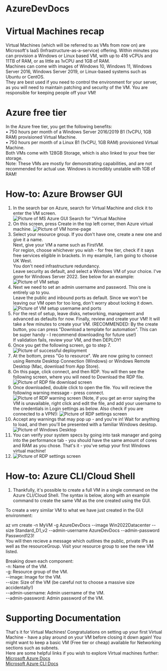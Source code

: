 # AzureDevDocs
# Virtual Machines recap
Virtual Machines (which will be referred to as VMs from now on) are Microsoft's IaaS (Infrastructure-as-a-service) offering. Within minutes you can provision a Windows or Linux based VM, with up to 416 vCPUs and 11TB of RAM, or as little as 1vCPU and 1GB of RAM.  
Machines can come with images of Windows 10, Windows 11, Windows Server 2016, Windows Server 2019, or Linux-based systems such as Ubuntu or CentOS.  
They are best used if you need to control the environment for your server, as you will need to maintain patching and security of the VM. You are responsible for keeping people off your VM!
# Azure free tier
In the Azure free tier, you get the following benefits:  
• 750 hours per month of a Windows Server 2016/2019 B1 (1vCPU, 1GB RAM) provisioned Virtual Machine.  
• 750 hours per month of a Linux B1 (1vCPU, 1GB RAM) provisioned Virtual Machine.  
Both VMs come with 128GB Storage, which is also linked to your free tier storage.  
Note: These VMs are mostly for demonstrating capabilities, and are not recommended for actual use. Windows is incredibly unstable with 1GB of RAM!
# How-to: Azure Browser GUI
1. In the search bar on Azure, search for Virtual Machine and click it to enter the VM screen.  
   ![Picture of MS Azure GUI Search for "Virtual Machine](images/step1.png)
2. On this screen, press Create in the top left corner, then Azure virtual machine.
   ![Picture of VM home-page](images/step2.png)
3. Select your resource group. If you don't have one, create a new one and give it a name.  
   Next, give your VM a name such as FirstVM.  
   For region, choose whichever you wish - for free tier, check if it says free services eligible in brackets. In my example, I am going to choose UK West.  
   You don't need infrastructure redundancy.  
   Leave security as default, and select a Windows VM of your choice. I've gone for Windows Server 2022. See below for an example:
   ![Picture of VM setup](images/Step3.png)
4. Next we need to set an admin username and password. This one is entirely up to you.  
Leave the public and inbound ports as default. Since we won't be leaving our VM open for too long, don't worry about locking it down.
![Picture of VM setup username and ports](images/Step4.png)
5. For the rest of setup, leave disks, networking, management and advanced as defaults for now. Finally, review and create your VM! It will take a few minutes to create your VM.
(RECOMMENDED: By the create button, you can press "Download a template for automation". This can be super handy - I recommend downloading for future use!)  
If validation fails, review your VM, and then DEPLOY!  
6. Once you get the following screen, go to step 7.
![Picture of successful deployment](images/Step5.png)
7. At the bottom, press "Go to resource". We are now going to connect using Remote Desktop Connection (Windows) or Windows Remote Desktop (Mac, download from App Store).  
8. On this page, click connect, and then RDP. You will then see the following screen, where you will need to Download the RDP file.
![Picture of RDP file download screen](images/Step6.png)
9. Once downloaded, double click to open the file. You will recieve the following warning message - press connect.
![Picture of RDP warning screen](images/Step7.png)
(Note, if you get an error saying the VM is unavailable, right click and edit the file, and add your username to the credentials in Login settings as below. Also check if you are connected to a VPN!):
![Picture of RDP settings screen](images/Step8.png)
10. Accept any warnings that may pop up - and you're in! Wait for anything to load, and then you'll be presented with a familiar Windows desktop.
![Picture of Windows Desktop](images/Step10.png)
11. You can verify your system specs by going into task manager and going into the performance tab - you should have the same amount of cores and RAM as you chose. That's it - you've setup your first Windows virtual machine!
12. ![Picture of RDP settings screen](images/Step9.png)
# How-to: Azure CLI/Cloud Shell
1. Thankfully, it's possible to create a full VM in a single command on the Azure CLI/Cloud Shell.
The syntax is below, along with an example command to create the same VM as the one created using the GUI.  

To create a very similar VM to what we have just created in the GUI environment:

   az vm create -n MyVM -g AzureDevDocs --image Win2022Datacenter --size Standard_D1_v2 --admin-username AzureDevDocs --admin-password Password123!  
You will then recieve a message which outlines the public, private IPs as well as the resourceGroup. Visit your resource group to see the new VM listed.

Breaking down each component:  
-n: Name of the VM.  
-g: Resource group of the VM.  
--image: Image for the VM.  
--size: Size of the VM (be careful not to choose a massive size accidentally!)  
--admin-username: Admin username of the VM.  
--admin-password: Admin password of the VM.    
# Supporting Documentation
That's it for Virtual Machines! Congratulations on setting up your first Virtual Machine - have a play around on your VM before closing it down again! You might want to keep a basic VM (Free tier or cheap) available for Networking sections such as subnets.  
Here are some helpful links if you wish to explore Virtual machines further:  
[Microsoft Azure Docs](https://docs.microsoft.com/en-us/azure/virtual-machines/)  
[Microsoft Azure CLI Docs](https://docs.microsoft.com/en-us/cli/azure/vm?view=azure-cli-latest)  
